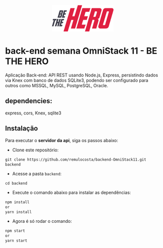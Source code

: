 <h1 align="center">
  <img alt="BE THE HERO" title="BE THE HERO" src=".github/logo.png" width="200px" />
</h1>

# back-end semana OmniStack 11 - BE THE HERO

Aplicação Back-end: API REST usando Node.js, Express, persistindo dados via Knex com banco de dados SQLite3, podendo ser configurado para outros como MSSQL, MySQL, PostgreSQL, Oracle.

## dependencies:

express,
cors,
Knex,
sqlite3 

## Instalação

Para executar o **servidor da api**, siga os passos abaixo:

- Clone este repositório:

```
git clone https://github.com/remulocosta/backend-OmniStack11.git backend
```

- Acesse a pasta `backend`:

```
cd backend
```

- Execute o comando abaixo para instalar as dependências:

```
npm install
or
yarn install
```

- Agora é só rodar o comando:

```
npm start
or
yarn start
```
